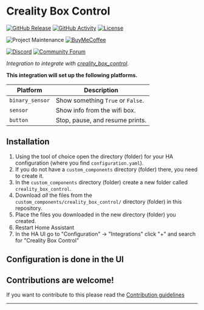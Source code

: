 # Creality Box Control

[![GitHub Release][releases-shield]][releases]
[![GitHub Activity][commits-shield]][commits]
[![License][license-shield]](LICENSE)

![Project Maintenance][maintenance-shield]
[![BuyMeCoffee][buymecoffeebadge]][buymecoffee]

[![Discord][discord-shield]][discord]
[![Community Forum][forum-shield]][forum]

_Integration to integrate with [creality_box_control][creality_box_control]._

**This integration will set up the following platforms.**

Platform | Description
-- | --
`binary_sensor` | Show something `True` or `False`.
`sensor` | Show info from the wifi box.
`button` | Stop, pause, and resume prints.

## Installation

1. Using the tool of choice open the directory (folder) for your HA configuration (where you find `configuration.yaml`).
1. If you do not have a `custom_components` directory (folder) there, you need to create it.
1. In the `custom_components` directory (folder) create a new folder called `creality_box_control`.
1. Download _all_ the files from the `custom_components/creality_box_control/` directory (folder) in this repository.
1. Place the files you downloaded in the new directory (folder) you created.
1. Restart Home Assistant
1. In the HA UI go to "Configuration" -> "Integrations" click "+" and search for "Creality Box Control"

## Configuration is done in the UI

<!---->

## Contributions are welcome!

If you want to contribute to this please read the [Contribution guidelines](CONTRIBUTING.md)

***

[creality_box_control]: https://github.com/pcartwright81/creality_box_control
[buymecoffee]: https://www.buymeacoffee.com/pcartwright81
[buymecoffeebadge]: https://img.shields.io/badge/buy%20me%20a%20coffee-donate-yellow.svg?style=for-the-badge
[commits-shield]: https://img.shields.io/github/commit-activity/y/pcartwright81/creality_box_control.svg?style=for-the-badge
[commits]: https://github.com/pcartwright81/creality_box_control/commits/main
[discord]: https://discord.gg/Qa5fW2R
[discord-shield]: https://img.shields.io/discord/330944238910963714.svg?style=for-the-badge
[exampleimg]: example.png
[forum-shield]: https://img.shields.io/badge/community-forum-brightgreen.svg?style=for-the-badge
[forum]: https://community.home-assistant.io/
[license-shield]: https://img.shields.io/github/license/pcartwright81/creality_box_control.svg?style=for-the-badge
[maintenance-shield]: https://img.shields.io/badge/maintainer-Patrick%20Cartwright%20%40pcartwright81-blue.svg?style=for-the-badge
[releases-shield]: https://img.shields.io/github/release/pcartwright81/creality_box_control.svg?style=for-the-badge
[releases]: https://github.com/pcartwright81/creality_box_control/releases
